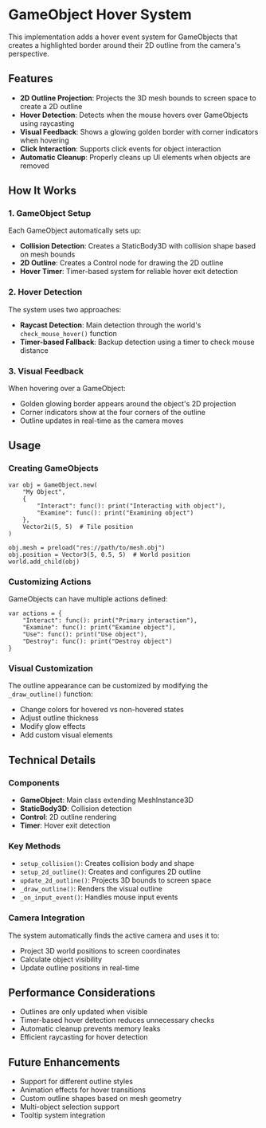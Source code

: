 # GameObject Hover System

This implementation adds a hover event system for GameObjects that creates a highlighted border around their 2D outline from the camera's perspective.

## Features

- **2D Outline Projection**: Projects the 3D mesh bounds to screen space to create a 2D outline
- **Hover Detection**: Detects when the mouse hovers over GameObjects using raycasting
- **Visual Feedback**: Shows a glowing golden border with corner indicators when hovering
- **Click Interaction**: Supports click events for object interaction
- **Automatic Cleanup**: Properly cleans up UI elements when objects are removed

## How It Works

### 1. GameObject Setup
Each GameObject automatically sets up:
- **Collision Detection**: Creates a StaticBody3D with collision shape based on mesh bounds
- **2D Outline**: Creates a Control node for drawing the 2D outline
- **Hover Timer**: Timer-based system for reliable hover exit detection

### 2. Hover Detection
The system uses two approaches:
- **Raycast Detection**: Main detection through the world's `check_mouse_hover()` function
- **Timer-based Fallback**: Backup detection using a timer to check mouse distance

### 3. Visual Feedback
When hovering over a GameObject:
- Golden glowing border appears around the object's 2D projection
- Corner indicators show at the four corners of the outline
- Outline updates in real-time as the camera moves

## Usage

### Creating GameObjects
```gdscript
var obj = GameObject.new(
	"My Object",
	{
		"Interact": func(): print("Interacting with object"),
		"Examine": func(): print("Examining object")
	},
	Vector2i(5, 5)  # Tile position
)

obj.mesh = preload("res://path/to/mesh.obj")
obj.position = Vector3(5, 0.5, 5)  # World position
world.add_child(obj)
```

### Customizing Actions
GameObjects can have multiple actions defined:
```gdscript
var actions = {
	"Interact": func(): print("Primary interaction"),
	"Examine": func(): print("Examine object"),
	"Use": func(): print("Use object"),
	"Destroy": func(): print("Destroy object")
}
```

### Visual Customization
The outline appearance can be customized by modifying the `_draw_outline()` function:
- Change colors for hovered vs non-hovered states
- Adjust outline thickness
- Modify glow effects
- Add custom visual elements

## Technical Details

### Components
- **GameObject**: Main class extending MeshInstance3D
- **StaticBody3D**: Collision detection
- **Control**: 2D outline rendering
- **Timer**: Hover exit detection

### Key Methods
- `setup_collision()`: Creates collision body and shape
- `setup_2d_outline()`: Creates and configures 2D outline
- `update_2d_outline()`: Projects 3D bounds to screen space
- `_draw_outline()`: Renders the visual outline
- `_on_input_event()`: Handles mouse input events

### Camera Integration
The system automatically finds the active camera and uses it to:
- Project 3D world positions to screen coordinates
- Calculate object visibility
- Update outline positions in real-time

## Performance Considerations

- Outlines are only updated when visible
- Timer-based hover detection reduces unnecessary checks
- Automatic cleanup prevents memory leaks
- Efficient raycasting for hover detection

## Future Enhancements

- Support for different outline styles
- Animation effects for hover transitions
- Custom outline shapes based on mesh geometry
- Multi-object selection support
- Tooltip system integration 
